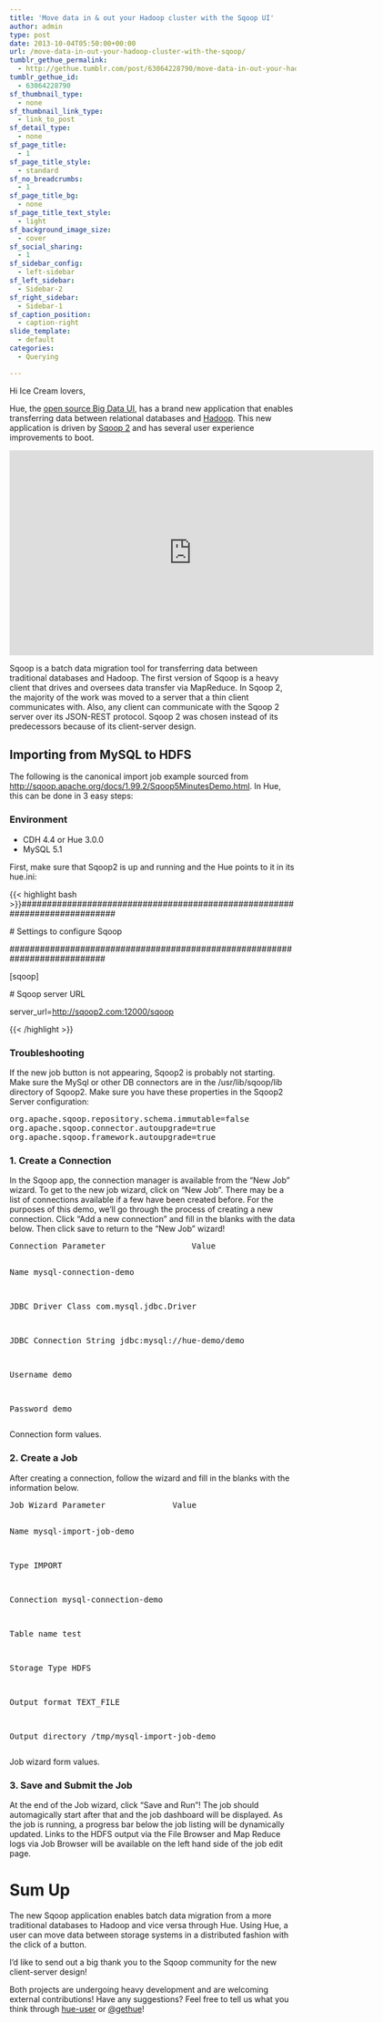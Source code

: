 ```yaml
---
title: 'Move data in & out your Hadoop cluster with the Sqoop UI'
author: admin
type: post
date: 2013-10-04T05:50:00+00:00
url: /move-data-in-out-your-hadoop-cluster-with-the-sqoop/
tumblr_gethue_permalink:
  - http://gethue.tumblr.com/post/63064228790/move-data-in-out-your-hadoop-cluster-with-the-sqoop
tumblr_gethue_id:
  - 63064228790
sf_thumbnail_type:
  - none
sf_thumbnail_link_type:
  - link_to_post
sf_detail_type:
  - none
sf_page_title:
  - 1
sf_page_title_style:
  - standard
sf_no_breadcrumbs:
  - 1
sf_page_title_bg:
  - none
sf_page_title_text_style:
  - light
sf_background_image_size:
  - cover
sf_social_sharing:
  - 1
sf_sidebar_config:
  - left-sidebar
sf_left_sidebar:
  - Sidebar-2
sf_right_sidebar:
  - Sidebar-1
sf_caption_position:
  - caption-right
slide_template:
  - default
categories:
  - Querying

---
```

Hi Ice Cream lovers,

Hue, the [open source Big Data UI][1], has a brand new application that enables transferring data between relational databases and [Hadoop][2]. This new application is driven by [Sqoop 2][3] and has several user experience improvements to boot.

<iframe src="https://player.vimeo.com/video/76063637?dnt=1&app_id=122963" width="640" height="360" frameborder="0" title="Hadoop Tutorial: Hue and the new Sqoop 2 app" allow="autoplay; fullscreen" allowfullscreen></iframe>

Sqoop is a batch data migration tool for transferring data between traditional databases and Hadoop. The first version of Sqoop is a heavy client that drives and oversees data transfer via MapReduce. In Sqoop 2, the majority of the work was moved to a server that a thin client communicates with. Also, any client can communicate with the Sqoop 2 server over its JSON-REST protocol. Sqoop 2 was chosen instead of its predecessors because of its client-server design.

## Importing from MySQL to HDFS

The following is the canonical import job example sourced from <http://sqoop.apache.org/docs/1.99.2/Sqoop5MinutesDemo.html>. In Hue, this can be done in 3 easy steps:

### Environment

  * CDH 4.4 or <span>Hue 3.0.0</span>
  * MySQL 5.1

First, make sure that Sqoop2 is up and running and the Hue points to it in its hue.ini:

{{< highlight bash >}}###########################################################################

\# Settings to configure Sqoop

###########################################################################

[sqoop]

\# Sqoop server URL

server_url=http://sqoop2.com:12000/sqoop

{{< /highlight >}}

### Troubleshooting

If the new job button is not appearing, Sqoop2 is probably not starting. Make sure the MySql or other DB connectors are in the /usr/lib/sqoop/lib directory of Sqoop2. Make sure you have these properties in the Sqoop2 Server configuration:

<pre class="code">org.apache.sqoop.repository.schema.immutable=false
org.apache.sqoop.connector.autoupgrade=true
org.apache.sqoop.framework.autoupgrade=true</pre>

### 1. Create a Connection

In the Sqoop app, the connection manager is available from the “New Job” wizard. To get to the new job wizard, click on “New Job”. There may be a list of connections available if a few have been created before. For the purposes of this demo, we’ll go through the process of creating a new connection. Click “Add a new connection” and fill in the blanks with the data below. Then click save to return to the “New Job” wizard!

<div>
  <pre class="code">Connection Parameter                  Value

Name                                  mysql-connection-demo

JDBC Driver Class                     com.mysql.jdbc.Driver

JDBC Connection String                jdbc:mysql://hue-demo/demo

Username                              demo

Password                              demo</pre>
</div>

Connection form values.

### 2. Create a Job

After creating a connection, follow the wizard and fill in the blanks with the information below.

<div>
  <pre class="code">Job Wizard Parameter              Value

Name                              mysql-import-job-demo

Type                              IMPORT

Connection                        mysql-connection-demo

Table name                        test

Storage Type                      HDFS

Output format                     TEXT_FILE

Output directory                  /tmp/mysql-import-job-demo</pre>
</div>

Job wizard form values.

### 3. Save and Submit the Job

At the end of the Job wizard, click “Save and Run”! The job should automagically start after that and the job dashboard will be displayed. As the job is running, a progress bar below the job listing will be dynamically updated. Links to the HDFS output via the File Browser and Map Reduce logs via Job Browser will be available on the left hand side of the job edit page.

# Sum Up

The new Sqoop application enables batch data migration from a more traditional databases to Hadoop and vice versa through Hue. Using Hue, a user can move data between storage systems in a distributed fashion with the click of a button.

I’d like to send out a big thank you to the Sqoop community for the new client-server design!

Both projects are undergoing heavy development and are welcoming external contributions! Have any suggestions? Feel free to tell us what you think through [hue-user][4] or [@gethue][5]​!

 [1]: http://gethue.com
 [2]: http://hadoop.apache.org/
 [3]: http://sqoop.apache.org/
 [4]: http://groups.google.com/a/cloudera.org/group/hue-user
 [5]: https://twitter.com/gethue
